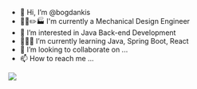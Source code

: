 - 👋 Hi, I’m @bogdankis
-  🚗📐✏️🏭 I'm currently a Mechanical Design Engineer 
- 👀 I’m interested in Java Back-end Development
- 👨🏻‍💻 I’m currently learning Java, Spring Boot, React
- 💞️ I’m looking to collaborate on ...
- 📫 How to reach me ...
  
<a href="https://visitorbadge.io/status?path=https%3A%2F%2Fgithub.com%2Fbogdankis"><img src="https://api.visitorbadge.io/api/visitors?path=https%3A%2F%2Fgithub.com%2Fbogdankis&label=VISITORS&labelColor=%23697689&countColor=%23263759" /></a>

<!---
bogdankis/bogdankis is a ✨ special ✨ repository because its `README.md` (this file) appears on your GitHub profile.
You can click the Preview link to take a look at your changes.
--->
